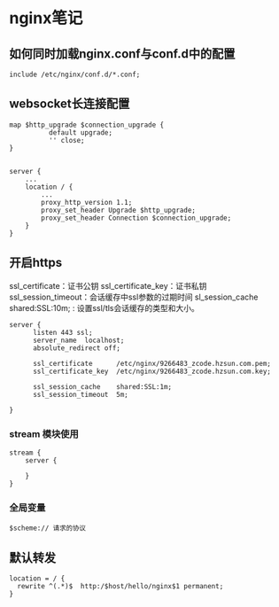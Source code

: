 # nginx笔记

## 如何同时加载nginx.conf与conf.d中的配置

```
include /etc/nginx/conf.d/*.conf;
```

## websocket长连接配置


```
map $http_upgrade $connection_upgrade {
          default upgrade;
          '' close;
}


server {
	...
	location / {
		...
		proxy_http_version 1.1;
		proxy_set_header Upgrade $http_upgrade;
		proxy_set_header Connection $connection_upgrade;
	}
}
```

## 开启https

ssl_certificate：证书公钥
ssl_certificate_key：证书私钥
ssl_session_timeout：会话缓存中ssl参数的过期时间
sl_session_cache shared:SSL:10m; : 设置ssl/tls会话缓存的类型和大小。

```
server {
	  listen 443 ssl;
      server_name  localhost;
      absolute_redirect off;

      ssl_certificate      /etc/nginx/9266483_zcode.hzsun.com.pem;
      ssl_certificate_key  /etc/nginx/9266483_zcode.hzsun.com.key;

      ssl_session_cache    shared:SSL:1m;
      ssl_session_timeout  5m;

}

```

### stream 模块使用

```
stream {
	server {
	
	}
}
```

### 全局变量

```
$scheme:// 请求的协议
```

## 默认转发

```
location = / {
  rewrite ^(.*)$  http:/$host/hello/nginx$1 permanent;
}
```

